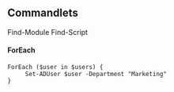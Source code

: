 ## Commandlets

Find-Module
Find-Script


#### ForEach 
```
ForEach ($user in $users) {
     Set-ADUser $user -Department "Marketing"
}
```
